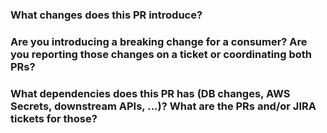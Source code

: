 ### What changes does this PR introduce?

### Are you introducing a breaking change for a consumer? Are you reporting those changes on a ticket or coordinating both PRs?

### What dependencies does this PR has (DB changes, AWS Secrets, downstream APIs, ...)? What are the PRs and/or JIRA tickets for those?
